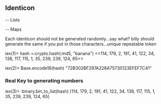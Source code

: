 ## Identicon

-- Lists

-- Maps

Each identicon should not be generated randomly...say what?  billy should generate the same if you put
in those characters...unique repeatable token

iex(1)> hash =:crypto.hash(:md5, "banana")
<<114, 179, 2, 191, 41, 122, 34, 138, 117, 115, 1, 35, 239, 239, 124, 65>>

iex(2)> Base.encode16(hash)
"72B302BF297A228A75730123EFEF7C41"

### Real Key to generating numbers

iex(3)> :binary.bin_to_list(hash)
[114, 179, 2, 191, 41, 122, 34, 138, 117, 115, 1, 35, 239, 239, 124, 65]

